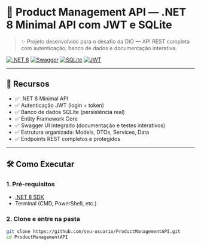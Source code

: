 # 🚀 Product Management API — .NET 8 Minimal API com JWT e SQLite

> ✨ Projeto desenvolvido para o desafio da DIO — API REST completa com autenticação, banco de dados e documentação interativa.

[![.NET 8](https://img.shields.io/badge/.NET-8.0-512BD4?logo=.net&logoColor=white)](https://dotnet.microsoft.com/)
[![Swagger](https://img.shields.io/badge/Swagger-OpenAPI-85EA2D?logo=swagger&logoColor=black)](https://swagger.io/)
[![SQLite](https://img.shields.io/badge/SQLite-003B57?logo=sqlite&logoColor=white)](https://www.sqlite.org/)
[![JWT](https://img.shields.io/badge/JWT-Auth-000000?logo=JSON+web+tokens&logoColor=white)](https://jwt.io/)

---

## 🌟 Recursos

- ✅ .NET 8 Minimal API
- ✅ Autenticação JWT (login + token)
- ✅ Banco de dados SQLite (persistência real)
- ✅ Entity Framework Core
- ✅ Swagger UI integrado (documentação e testes interativos)
- ✅ Estrutura organizada: Models, DTOs, Services, Data
- ✅ Endpoints REST completos e protegidos

---

## 🛠️ Como Executar

### 1. Pré-requisitos

- [.NET 8 SDK](https://dotnet.microsoft.com/download/dotnet/8.0)
- Terminal (CMD, PowerShell, etc.)

### 2. Clone e entre na pasta

```bash
git clone https://github.com/seu-usuario/ProductManagementAPI.git
cd ProductManagementAPI